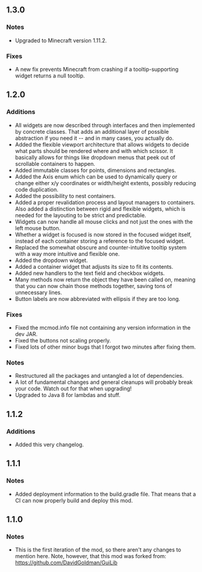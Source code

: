 1.3.0
-----

### Notes
* Upgraded to Minecraft version 1.11.2.

### Fixes
* A new fix prevents Minecraft from crashing if a tooltip-supporting widget returns a null tooltip.

1.2.0
-----

### Additions
* All widgets are now described through interfaces and then implemented by concrete classes. That adds an additional layer of possible abstraction if you need it -- and in many cases, you actually do.
* Added the flexible viewport architecture that allows widgets to decide what parts should be rendered where and with which scissor. It basically allows for things like dropdown menus that peek out of scrollable containers to happen.
* Added immutable classes for points, dimensions and rectangles.
* Added the Axis enum which can be used to dynamically query or change either x/y coordinates or width/height extents, possibly reducing code duplication.
* Added the possibility to nest containers.
* Added a proper revalidation process and layout managers to containers. Also added a distinction between rigid and flexible widgets, which is needed for the layouting to be strict and predictable.
* Widgets can now handle all mouse clicks and not just the ones with the left mouse button.
* Whether a widget is focused is now stored in the focused widget itself, instead of each container storing a reference to the focused widget.
* Replaced the somewhat obscure and counter-intuitive tooltip system with a way more intuitive and flexible one.
* Added the dropdown widget.
* Added a container widget that adjusts its size to fit its contents.
* Added new handlers to the text field and checkbox widgets.
* Many methods now return the object they have been called on, meaning that you can now chain those methods together, saving tons of unnecessary lines.
* Button labels are now abbreviated with ellipsis if they are too long.

### Fixes
* Fixed the mcmod.info file not containing any version information in the dev JAR.
* Fixed the buttons not scaling properly.
* Fixed lots of other minor bugs that I forgot two minutes after fixing them.

### Notes
* Restructured all the packages and untangled a lot of dependencies.
* A lot of fundamental changes and general cleanups will probably break your code. Watch out for that when upgrading!
* Upgraded to Java 8 for lambdas and stuff.

1.1.2
-----

### Additions
* Added this very changelog.

1.1.1
-----

### Notes
* Added deployment information to the build.gradle file. That means that a CI can now properly build and deploy this mod.

1.1.0
-----

### Notes
* This is the first iteration of the mod, so there aren't any changes to mention here. Note, however, that this mod was forked from: https://github.com/DavidGoldman/GuiLib
